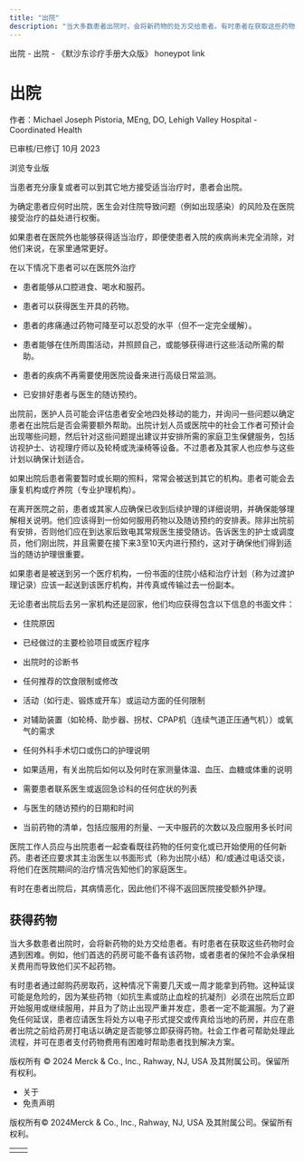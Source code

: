 ```yaml
---
title: "出院"
description: "当大多数患者出院时，会将新药物的处方交给患者。有时患者在获取这些药物时会遇到困难。例如，他们首选的药房可能不备有该药物，或者患者的保险不会承保相关费用而导致他们买不起药物。"
---
```


﻿出院 \- 出院 \- 《默沙东诊疗手册大众版》 honeypot link

# 出院

作者：Michael Joseph Pistoria, MEng, DO, Lehigh Valley Hospital - Coordinated Health

已审核/已修订 10月 2023

浏览专业版

当患者充分康复或者可以到其它地方接受适当治疗时，患者会出院。

为确定患者应何时出院，医生会对住院导致问题（例如出现感染）的风险及在医院接受治疗的益处进行权衡。

如果患者在医院外也能够获得适当治疗，即便使患者入院的疾病尚未完全消除，对他们来说，在家里通常更好。

在以下情况下患者可以在医院外治疗

- 患者能够从口腔进食、喝水和服药。

- 患者可以获得医生开具的药物。

- 患者的疼痛通过药物可降至可以忍受的水平（但不一定完全缓解）。

- 患者能够在住所周围活动，并照顾自己，或能够获得进行这些活动所需的帮助。

- 患者的疾病不再需要使用医院设备来进行高级日常监测。

- 已安排好患者与医生的随访预约。


出院前，医护人员可能会评估患者安全地四处移动的能力，并询问一些问题以确定患者在出院后是否会需要额外帮助。出院计划人员或医院中的社会工作者可预计会出现哪些问题，然后针对这些问题提出建议并安排所需的家庭卫生保健服务，包括访视护士、访视理疗师以及轮椅或洗澡椅等设备。不过患者及其家人也应参与这些计划以确保计划适合。

如果出院后患者需要暂时或长期的照料，常常会被送到其它的机构。患者可能会去康复机构或疗养院（专业护理机构）。

在离开医院之前，患者或其家人应确保已收到后续护理的详细说明，并确保能够理解相关说明。他们应该得到一份如何服用药物以及随访预约的安排表。除非出院前有安排，否则他们应在到达家后致电其常规医生接受随访。告诉医生的护士或调度员，他们刚出院，并且需要在接下来3至10天内进行预约，这对于确保他们得到适当的随访护理很重要。

如果患者是被送到另一个医疗机构，一份书面的住院小结和治疗计划（称为过渡护理记录）应该一起送到该医疗机构，并传真或传输过去一份副本。

无论患者出院后去另一家机构还是回家，他们均应获得包含以下信息的书面文件：

- 住院原因

- 已经做过的主要检验项目或医疗程序

- 出院时的诊断书

- 任何推荐的饮食限制或修改

- 活动（如行走、锻炼或开车）或运动方面的任何限制

- 对辅助装置（如轮椅、助步器、拐杖、CPAP机（连续气道正压通气机））或氧气的需求

- 任何外科手术切口或伤口的护理说明

- 如果适用，有关出院后如何以及何时在家测量体温、血压、血糖或体重的说明

- 需要患者联系医生或返回急诊科的任何症状的列表

- 与医生的随访预约的日期和时间

- 当前药物的清单，包括应服用的剂量、一天中服药的次数以及应服用多长时间


医院工作人员应与出院患者一起查看既往药物的任何变化或已开始使用的任何新药。患者还应要求其主治医生以书面形式（称为出院小结）和/或通过电话交谈，将他们在医院期间的治疗情况告知他们的家庭医生。

有时在患者出院后，其病情恶化，因此他们不得不返回医院接受额外护理。

## 获得药物

当大多数患者出院时，会将新药物的处方交给患者。有时患者在获取这些药物时会遇到困难。例如，他们首选的药房可能不备有该药物，或者患者的保险不会承保相关费用而导致他们买不起药物。

有时患者通过邮购药房取药，这种情况下需要几天或一周才能拿到药物。这种延误可能是危险的，因为某些药物（如抗生素或防止血栓的抗凝剂）必须在出院后立即开始服用或继续服用，并且为了防止出现严重并发症，患者一定不能漏服。为了避免任何延误，患者应请医生将处方以电子形式提交或传真给当地的药房，并应在患者出院之前给药房打电话以确定是否能够立即获得药物。社会工作者可帮助处理此流程，并可在患者支付药物费用有困难时帮助患者找到解决方案。



版权所有 © 2024
Merck & Co., Inc., Rahway, NJ, USA 及其附属公司。保留所有权利。

- 关于
- 免责声明

版权所有© 2024Merck & Co., Inc., Rahway, NJ, USA 及其附属公司。保留所有权利。

|     |     |
| --- | --- |
|  |  |